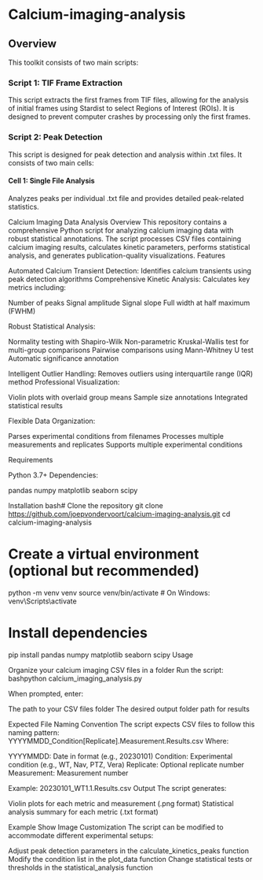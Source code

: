 # Calcium-imaging-analysis

## Overview

This toolkit consists of two main scripts:

### Script 1: TIF Frame Extraction

This script extracts the first frames from TIF files, allowing for the analysis of initial frames using Stardist to select Regions of Interest (ROIs). It is designed to prevent computer crashes by processing only the first frames.

### Script 2: Peak Detection

This script is designed for peak detection and analysis within .txt files. It consists of two main cells:

#### Cell 1: Single File Analysis

Analyzes peaks per individual .txt file and provides detailed peak-related statistics.

Calcium Imaging Data Analysis
Overview
This repository contains a comprehensive Python script for analyzing calcium imaging data with robust statistical annotations. The script processes CSV files containing calcium imaging results, calculates kinetic parameters, performs statistical analysis, and generates publication-quality visualizations.
Features

Automated Calcium Transient Detection: Identifies calcium transients using peak detection algorithms
Comprehensive Kinetic Analysis: Calculates key metrics including:

Number of peaks
Signal amplitude
Signal slope
Full width at half maximum (FWHM)


Robust Statistical Analysis:

Normality testing with Shapiro-Wilk
Non-parametric Kruskal-Wallis test for multi-group comparisons
Pairwise comparisons using Mann-Whitney U test
Automatic significance annotation


Intelligent Outlier Handling: Removes outliers using interquartile range (IQR) method
Professional Visualization:

Violin plots with overlaid group means
Sample size annotations
Integrated statistical results


Flexible Data Organization:

Parses experimental conditions from filenames
Processes multiple measurements and replicates
Supports multiple experimental conditions



Requirements

Python 3.7+
Dependencies:

pandas
numpy
matplotlib
seaborn
scipy



Installation
bash# Clone the repository
git clone https://github.com/joepvondervoort/calcium-imaging-analysis.git
cd calcium-imaging-analysis

# Create a virtual environment (optional but recommended)
python -m venv venv
source venv/bin/activate  # On Windows: venv\Scripts\activate

# Install dependencies
pip install pandas numpy matplotlib seaborn scipy
Usage

Organize your calcium imaging CSV files in a folder
Run the script:
bashpython calcium_imaging_analysis.py

When prompted, enter:

The path to your CSV files folder
The desired output folder path for results



Expected File Naming Convention
The script expects CSV files to follow this naming pattern:
YYYYMMDD_Condition[Replicate].Measurement.Results.csv
Where:

YYYYMMDD: Date in format (e.g., 20230101)
Condition: Experimental condition (e.g., WT, Nav, PTZ, Vera)
Replicate: Optional replicate number
Measurement: Measurement number

Example: 20230101_WT1.1.Results.csv
Output
The script generates:

Violin plots for each metric and measurement (.png format)
Statistical analysis summary for each metric (.txt format)

Example
Show Image
Customization
The script can be modified to accommodate different experimental setups:

Adjust peak detection parameters in the calculate_kinetics_peaks function
Modify the condition list in the plot_data function
Change statistical tests or thresholds in the statistical_analysis function


